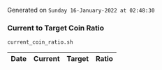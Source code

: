 Generated on `Sunday 16-January-2022 at 02:48:30`

### Current to Target Coin Ratio
`current_coin_ratio.sh`

Date|Current|Target|Ratio
---|---|---|---

